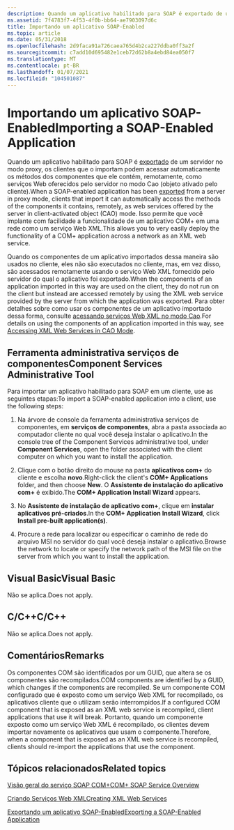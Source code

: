 ```yaml
---
description: Quando um aplicativo habilitado para SOAP é exportado de um servidor no modo proxy, os clientes que o importam podem acessar automaticamente os métodos dos componentes que ele contém, remotamente, como serviços Web oferecidos pelo servidor no modo CAO (objeto ativado pelo cliente). Isso permite que você implante com facilidade a funcionalidade de um aplicativo COM+ em uma rede como um serviço Web XML.
ms.assetid: 7f4783f7-4f53-4f0b-bb64-ae7903097d6c
title: Importando um aplicativo SOAP-Enabled
ms.topic: article
ms.date: 05/31/2018
ms.openlocfilehash: 2d9faca91a726caea765d4b2ca227ddba0ff3a2f
ms.sourcegitcommit: c7add10d695482e1ceb72d62b8a4ebd84ea050f7
ms.translationtype: MT
ms.contentlocale: pt-BR
ms.lasthandoff: 01/07/2021
ms.locfileid: "104501087"
---
```

# <a name="importing-a-soap-enabled-application"></a><span data-ttu-id="311ee-104">Importando um aplicativo SOAP-Enabled</span><span class="sxs-lookup"><span data-stu-id="311ee-104">Importing a SOAP-Enabled Application</span></span>

<span data-ttu-id="311ee-105">Quando um aplicativo habilitado para SOAP é [exportado](exporting-a-soap-enabled-application.md) de um servidor no modo proxy, os clientes que o importam podem acessar automaticamente os métodos dos componentes que ele contém, remotamente, como serviços Web oferecidos pelo servidor no modo Cao (objeto ativado pelo cliente).</span><span class="sxs-lookup"><span data-stu-id="311ee-105">When a SOAP-enabled application has been [exported](exporting-a-soap-enabled-application.md) from a server in proxy mode, clients that import it can automatically access the methods of the components it contains, remotely, as web services offered by the server in client-activated object (CAO) mode.</span></span> <span data-ttu-id="311ee-106">Isso permite que você implante com facilidade a funcionalidade de um aplicativo COM+ em uma rede como um serviço Web XML.</span><span class="sxs-lookup"><span data-stu-id="311ee-106">This allows you to very easily deploy the functionality of a COM+ application across a network as an XML web service.</span></span>

<span data-ttu-id="311ee-107">Quando os componentes de um aplicativo importados dessa maneira são usados no cliente, eles não são executados no cliente, mas, em vez disso, são acessados remotamente usando o serviço Web XML fornecido pelo servidor do qual o aplicativo foi exportado.</span><span class="sxs-lookup"><span data-stu-id="311ee-107">When the components of an application imported in this way are used on the client, they do not run on the client but instead are accessed remotely by using the XML web service provided by the server from which the application was exported.</span></span> <span data-ttu-id="311ee-108">Para obter detalhes sobre como usar os componentes de um aplicativo importado dessa forma, consulte [acessando serviços Web XML no modo Cao](accessing-xml-web-services-in-cao-mode.md).</span><span class="sxs-lookup"><span data-stu-id="311ee-108">For details on using the components of an application imported in this way, see [Accessing XML Web Services in CAO Mode](accessing-xml-web-services-in-cao-mode.md).</span></span>

## <a name="component-services-administrative-tool"></a><span data-ttu-id="311ee-109">Ferramenta administrativa serviços de componentes</span><span class="sxs-lookup"><span data-stu-id="311ee-109">Component Services Administrative Tool</span></span>

<span data-ttu-id="311ee-110">Para importar um aplicativo habilitado para SOAP em um cliente, use as seguintes etapas:</span><span class="sxs-lookup"><span data-stu-id="311ee-110">To import a SOAP-enabled application into a client, use the following steps:</span></span>

1.  <span data-ttu-id="311ee-111">Na árvore de console da ferramenta administrativa serviços de componentes, em **serviços de componentes**, abra a pasta associada ao computador cliente no qual você deseja instalar o aplicativo.</span><span class="sxs-lookup"><span data-stu-id="311ee-111">In the console tree of the Component Services administrative tool, under **Component Services**, open the folder associated with the client computer on which you want to install the application.</span></span>

2.  <span data-ttu-id="311ee-112">Clique com o botão direito do mouse na pasta **aplicativos com+** do cliente e escolha **novo**.</span><span class="sxs-lookup"><span data-stu-id="311ee-112">Right-click the client's **COM+ Applications** folder, and then choose **New**.</span></span> <span data-ttu-id="311ee-113">O **Assistente de instalação do aplicativo com+** é exibido.</span><span class="sxs-lookup"><span data-stu-id="311ee-113">The **COM+ Application Install Wizard** appears.</span></span>

3.  <span data-ttu-id="311ee-114">No **Assistente de instalação de aplicativo com+**, clique em **instalar aplicativos pré-criados**.</span><span class="sxs-lookup"><span data-stu-id="311ee-114">In the **COM+ Application Install Wizard**, click **Install pre-built application(s)**.</span></span>

4.  <span data-ttu-id="311ee-115">Procure a rede para localizar ou especificar o caminho de rede do arquivo MSI no servidor do qual você deseja instalar o aplicativo.</span><span class="sxs-lookup"><span data-stu-id="311ee-115">Browse the network to locate or specify the network path of the MSI file on the server from which you want to install the application.</span></span>

## <a name="visual-basic"></a><span data-ttu-id="311ee-116">Visual Basic</span><span class="sxs-lookup"><span data-stu-id="311ee-116">Visual Basic</span></span>

<span data-ttu-id="311ee-117">Não se aplica.</span><span class="sxs-lookup"><span data-stu-id="311ee-117">Does not apply.</span></span>

## <a name="cc"></a><span data-ttu-id="311ee-118">C/C++</span><span class="sxs-lookup"><span data-stu-id="311ee-118">C/C++</span></span>

<span data-ttu-id="311ee-119">Não se aplica.</span><span class="sxs-lookup"><span data-stu-id="311ee-119">Does not apply.</span></span>

## <a name="remarks"></a><span data-ttu-id="311ee-120">Comentários</span><span class="sxs-lookup"><span data-stu-id="311ee-120">Remarks</span></span>

<span data-ttu-id="311ee-121">Os componentes COM são identificados por um GUID, que altera se os componentes são recompilados.</span><span class="sxs-lookup"><span data-stu-id="311ee-121">COM components are identified by a GUID, which changes if the components are recompiled.</span></span> <span data-ttu-id="311ee-122">Se um componente COM configurado que é exposto como um serviço Web XML for recompilado, os aplicativos cliente que o utilizam serão interrompidos.</span><span class="sxs-lookup"><span data-stu-id="311ee-122">If a configured COM component that is exposed as an XML web service is recompiled, client applications that use it will break.</span></span> <span data-ttu-id="311ee-123">Portanto, quando um componente exposto como um serviço Web XML é recompilado, os clientes devem importar novamente os aplicativos que usam o componente.</span><span class="sxs-lookup"><span data-stu-id="311ee-123">Therefore, when a component that is exposed as an XML web service is recompiled, clients should re-import the applications that use the component.</span></span>

## <a name="related-topics"></a><span data-ttu-id="311ee-124">Tópicos relacionados</span><span class="sxs-lookup"><span data-stu-id="311ee-124">Related topics</span></span>

<dl> <dt>

[<span data-ttu-id="311ee-125">Visão geral do serviço SOAP COM+</span><span class="sxs-lookup"><span data-stu-id="311ee-125">COM+ SOAP Service Overview</span></span>](com--soap-service-overview.md)
</dt> <dt>

[<span data-ttu-id="311ee-126">Criando Serviços Web XML</span><span class="sxs-lookup"><span data-stu-id="311ee-126">Creating XML Web Services</span></span>](creating-xml-web-services.md)
</dt> <dt>

[<span data-ttu-id="311ee-127">Exportando um aplicativo SOAP-Enabled</span><span class="sxs-lookup"><span data-stu-id="311ee-127">Exporting a SOAP-Enabled Application</span></span>](exporting-a-soap-enabled-application.md)
</dt> </dl>

 

 



